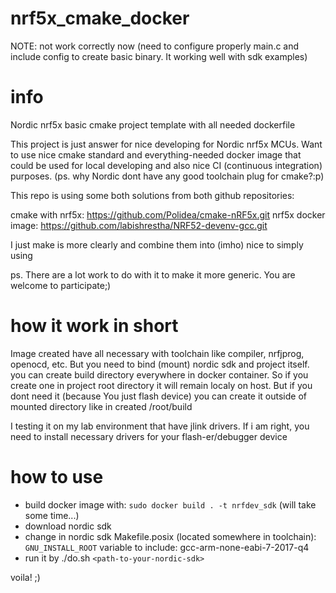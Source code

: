 # nrf5x_cmake_docker

NOTE: not work correctly now (need to configure properly main.c and include config to create basic binary. It working well with sdk examples)

# info
Nordic nrf5x basic cmake project template with all needed dockerfile

This project is just answer for nice developing for Nordic nrf5x MCUs. Want to use nice cmake standard and everything-needed docker image that could be used for local developing and also nice CI (continuous integration) purposes. (ps. why Nordic dont have any good toolchain plug for cmake?:p)

This repo is using some both solutions from both github repositories:

cmake with nrf5x: https://github.com/Polidea/cmake-nRF5x.git
nrf5x docker image: https://github.com/labishrestha/NRF52-devenv-gcc.git

I just make is more clearly and combine them into (imho) nice to simply using 

ps. There are a lot work to do with it to make it more generic. You are welcome to participate;)


# how it work in short

Image created have all necessary with toolchain like compiler, nrfjprog, openocd, etc. But you need to bind (mount) nordic sdk and project itself.
you can create build directory everywhere in docker container. So if you create one in project root directory it will remain localy on host. But if you dont need it (because You just flash device) you can create it outside of mounted directory like in created /root/build

I testing it on my lab environment that have jlink drivers. If i am right, you need to install necessary drivers for your flash-er/debugger device


# how to use

* build docker image with: `sudo docker build . -t nrfdev_sdk` (will take some time...)
* download nordic sdk
* change in nordic sdk Makefile.posix (located somewhere in toolchain): `GNU_INSTALL_ROOT` variable to include:  gcc-arm-none-eabi-7-2017-q4
* run it by ./do.sh `<path-to-your-nordic-sdk>`

voila! ;)
